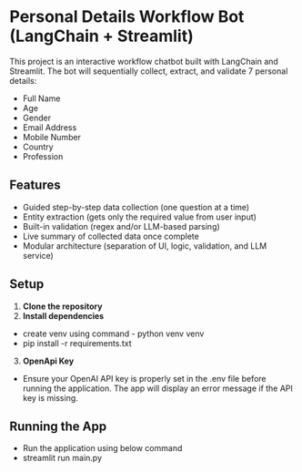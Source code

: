 # Personal Details Workflow Bot (LangChain + Streamlit)

This project is an interactive workflow chatbot built with LangChain and Streamlit. The bot will sequentially collect, extract, and validate 7 personal details:

- Full Name
- Age
- Gender
- Email Address
- Mobile Number
- Country
- Profession

## Features

- Guided step-by-step data collection (one question at a time)
- Entity extraction (gets only the required value from user input)
- Built-in validation (regex and/or LLM-based parsing)
- Live summary of collected data once complete
- Modular architecture (separation of UI, logic, validation, and LLM service)

## Setup

1. **Clone the repository**
2. **Install dependencies**
  - create venv using command - python venv venv
  - pip install -r requirements.txt

3. **OpenApi Key**
 - Ensure your OpenAI API key is properly set in the .env file before running the application. The app will display an error message if the API key is missing.

## Running the App
- Run the application using below command
- streamlit run main.py

